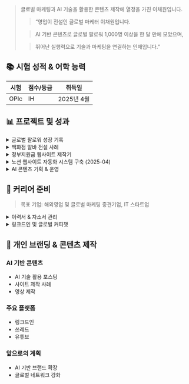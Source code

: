 
> 글로벌 마케팅과 AI 기술을 활용한 콘텐츠 제작에 열정을 가진 이채원입니다.  
> > “영업이 전설인 글로벌 마케터 이채원입니다.  
>   
> > AI 기반 콘텐츠로 글로벌 팔로워 1,000명 이상을 한 달 만에 모았으며,  
>   
> > 뛰어난 실행력으로 기술과 마케팅을 연결하는 인재입니다.”


## 📚 시험 성적 & 어학 능력


| **시험** | **점수/등급** | **취득일**  |
| ------ | --------- | -------- |
| OPIc   | IH        | 2025년 4월 |


## 📊 프로젝트 및 성과

<details>
<summary>글로벌 팔로워 성장 기록</summary>
- 🤝 LinkedIn Growth Project (2025-03 ~ 04)
    - 30 일 만에 팔로워 **1,000명** 달성
    - 전략 · AI 콘텐츠 시리즈 + 글로벌 커피챗

</details>

<details>
<summary>백화점 알바 전설 사례</summary>
- 기간: 2024년 6월 ~ 2025년 4월
- 주요 역할: 판매 및 고객 응대
- 주요 성과: 매장 내 판매왕, 고객 만족도 최상

</details>

<details>
<summary>정부지원금 웹사이트 제작기</summary>
- [사이트 바로가기](https://lnkd.in/eaZmHRHn)
- 프로젝트 기간: 2025년 3월 ~ 2025년 4월
- 역할: 기획자, 개발자(프론트엔드)
- 주요 기능: 정부지원금 맞춤 추천 기능, 사용자 친화적 인터페이스
- 성과: 개인 프로젝트로 직접 배포 완료, 비개발자 출신으로서 기술 실행력 및 기획력 입증

</details>

<details>
<summary>노션 웹사이트 자동화 시스템 구축 (2025-04)</summary>
- **링크** · [사이트 바로가기](https://notion-site-git-main-chaewons-projects-8f438e3b.vercel.app/)
- **프로젝트 개요** · 노션 API를 활용한 웹사이트 자동 업데이트 시스템
- **사용 기술** · Node.js, Notion API, GitHub Actions
- **주요 기능**
    - 노션 페이지 실시간 웹사이트 연동
    - 자동 배포 파이프라인 구축
    - 콘텐츠 버전 관리 시스템
- **성과** · 수동 업데이트 시간 90% 감소, 배포 프로세스 완전 자동화

</details>

<details>
<summary>AI 콘텐츠 기획 & 운영</summary>
- 🌐 퍼스널 브랜딩 웹사이트 v1.0 (2025-03 ~ )
    - **링크** · [https://chaewon-site.vercel.app](https://chaewon-site.vercel.app/)
    - **역할** · 기획 / UI·UX 디자인 / 프론트엔드
    - **성과** · 런칭 첫 주 5,000+ PV, "비개발자→개발자" 실행력 입증
- 📈 Elon-Musk-Mode Chatbot (2025-04, 1주)
- **역할** · Python 설계 & Rule-Based NLG
- **기술** · Python, Regex, Prompt Engineering
- **성과** · 105개 영·한 원-라이너 → SNS 밈화, 커뮤니티 레퍼런스
- 주요 내용: AI를 활용한 소셜미디어 콘텐츠 기획 및 제작
- 사용 기술: ChatGPT, Canva, Premiere Pro
- 결과: 콘텐츠 평균 조회수 및 반응률 증가, 팔로워 유입 및 개인 브랜드 강화

</details>


## 💼 커리어 준비


> 목표 기업: 해외영업 및 글로벌 마케팅 중견기업, IT 스타트업

<details>
<summary>이력서 & 자소서 관리</summary>

## 이력서_20250417

[복사] 이력서


휴대폰 010-5205-0098 Email


학력 경력 인턴·대외활동 / 해외경험 자격증 / 어학


강남대학교(주)아이비에스인더스트리 씨유분당백현마을점 한국사능력검정시험 2급


대학교(4년) 퇴사 외 4영어-회화가능


졸업 총 1년 1개월 외 3


---


| 추진력노력진실성윤리의식융통성PowerPoint워드공감능력계획성긍정적능동적고객응대논리적대처능력동기부여끈기사명감외향적문서작성능력자기성찰 |
| ------------------------------------------------------------------------- |


학력


2017. 03 ~ 2019. 01 **강남대학교** 국어국문학과 (편입)


졸업


---


2014. 03 ~ 2016. 01 **을지대학교 (성남)** 식품영양학과


수료


---


경력 총 1년 1개월


2023. 08 ~ 2023. 12 **(주)아이비에스인더스트리**


5개월


연봉 2,580만원


주요직무 프런트


---


2023. 07 ~ 2023. 08 **주식회사 에스피씨삼립**


2개월


주요직무 고객응대


---


2022. 07 ~ 2022. 08 **(주)조선호텔앤리조트**


2개월


연봉 2,400만원


주요직무 호텔리어


---


2018. 03 ~ 2018. 07 **(주)케이미트선왕**


5개월


연봉 420만원


주요직무 판매관리


---


인턴·대외활동


| 2021. 06 ~ 2021. 08 **씨유분당백현마을점**아르바이트
3개월    |
| --------------------------------------------- |
| 2020. 01 ~ 2020. 02 **지역아동센터**인턴
2개월 사회복지사 실습 |
| 2018. 03 ~ 2018. 08 **철판목장강남대점**아르바이트
6개월     |
| - **시그니엘 잠실**아르바이트                            |
| - **롯데호텔 월드점**아르바이트                           |


자격증


2023. 11 **한국사능력검정시험 2급** 국사편찬위원회


---

- **사회복지사1급** 한국산업인력공단

---

- **텔레마케팅관리사** 한국산업인력공단

---

- **사회복지사2급** 한국사회복지사협회

---


어학


**영어** 회화 능력 : 비즈니스 회화가능


---


자기소개서


**안녕하세요 대표님**


안녕하세요. 저는 ‘성과로 증명하는 영업/마케팅형 인재’ 이채원입니다.


백화점 아웃도어 브랜드 매장에서 실제 판매왕을 기록한 경험을 바탕으로,


인바운드·아웃바운드 모두에 강한 실전형 영업력을 갖추고 있습니다.


텔레마케팅관리사 자격증과 인포데스크 근무 경험으로 고객 커뮤니케이션에 대한 이해도가 깊으며,빠른 상황 판단력과 센스를 바탕으로 **고객의 니즈를 정확하게 캐치해 연결 성과를 이끌어냅니다.


또한 단 1개월 만에 링크드인에서 1,000명 이상의 네트워크를 구축하며


마케팅 콘텐츠 기획과 고객 유입 경험을 직접 쌓은 이력도 보유하고 있습니다.


온라인과 오프라인 모두에서 성과를 만들어낼 수 있는,


---

- *‘하이브리드 영업/마케팅형 인재’**로서 빠르게 현장에서 실적을 보여드릴 수 있습니다.

---


포트폴리오


| **포트폴리오** | **추천서**   |   |
| --------- | --------- | - |
| **포트폴리오** | **포트폴리오** |   |
| **포트폴리오** |           |   |


희망근무조건


| **고용형태**  | 정규직, 계약직, 프리랜서, 인턴                                 |
| --------- | -------------------------------------------------- |
| **희망근무지** | 서울전지역, 경기전지역                                       |
| **희망연봉**  | 면접 후 결정                                            |
| **지원분야**  | 직무 브랜드마케터> 브랜딩, 시장분석

CRM마케터> 고객관리

온라인마케터> 바이럴마케팅 |


위의 모든 기재사항은 사실과 다름없음을 확인합니다.


작성자 : 이채원


이 이력서는 2025년 04월 09일 (수)에 최종 수정된 이력서 입니다.


위조된 문서를 등록하여 취업활동에 이용 시 법적 책임을 지게 될 수 있습니다.


잡코리아(유)는 구직자가 등록 한 문서에 대해 보증하거나 별도의 책임을 지지 않으며


첨부된 문서를 신뢰하여 발생한 법적 분쟁에 책임을 지지 않습니다.


또한 구인/구직 목적 외 다른 목적으로 이용시 이력서 삭제 혹은 비공개 조치가 될 수 있습니다.

- 최신 업데이트: 2025년 4월
- 주요 스킬 및 성과 기반 강조

</details>

<details>
<summary>링크드인 및 글로벌 커피챗</summary>
- 글로벌 네트워킹 현황 관리
- 커피챗 진행 기록

</details>


## 🧩 개인 브랜딩 & 콘텐츠 제작


### AI 기반 콘텐츠

- AI 기술 활용 포스팅
- 사이트 제작 사례
- 영상 제작

### 주요 플랫폼

- 링크드인
- 쓰레드
- 유튜브

### 앞으로의 계획

- AI 기반 브랜드 확장
- 글로벌 네트워크 강화
